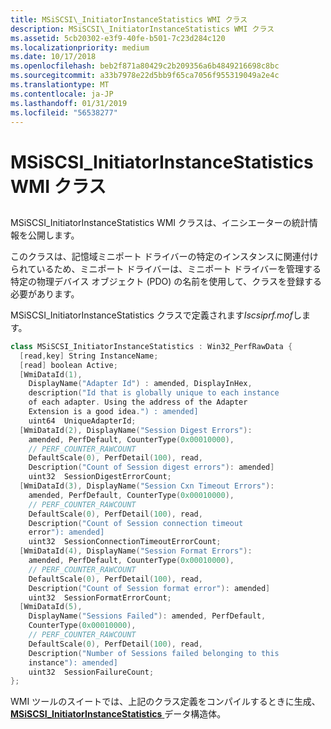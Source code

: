 ```yaml
---
title: MSiSCSI\_InitiatorInstanceStatistics WMI クラス
description: MSiSCSI\_InitiatorInstanceStatistics WMI クラス
ms.assetid: 5cb20302-e3f9-40fe-b501-7c23d284c120
ms.localizationpriority: medium
ms.date: 10/17/2018
ms.openlocfilehash: beb2f871a80429c2b209356a6b4849216698c8bc
ms.sourcegitcommit: a33b7978e22d5bb9f65ca7056f955319049a2e4c
ms.translationtype: MT
ms.contentlocale: ja-JP
ms.lasthandoff: 01/31/2019
ms.locfileid: "56538277"
---
```

# <a name="msiscsiinitiatorinstancestatistics-wmi-class"></a>MSiSCSI\_InitiatorInstanceStatistics WMI クラス


## <span id="ddk_msiscsi_initiatorinstancestatistics_wmi_class_kr"></span><span id="DDK_MSISCSI_INITIATORINSTANCESTATISTICS_WMI_CLASS_KR"></span>


MSiSCSI\_InitiatorInstanceStatistics WMI クラスは、イニシエーターの統計情報を公開します。

このクラスは、記憶域ミニポート ドライバーの特定のインスタンスに関連付けられているため、ミニポート ドライバーは、ミニポート ドライバーを管理する特定の物理デバイス オブジェクト (PDO) の名前を使用して、クラスを登録する必要があります。

MSiSCSI\_InitiatorInstanceStatistics クラスで定義されます*Iscsiprf.mof*します。

```cpp
class MSiSCSI_InitiatorInstanceStatistics : Win32_PerfRawData {
  [read,key] String InstanceName;
  [read] boolean Active;
  [WmiDataId(1),
    DisplayName("Adapter Id") : amended, DisplayInHex,
    description("Id that is globally unique to each instance 
    of each adapter. Using the address of the Adapter 
    Extension is a good idea.") : amended]
    uint64  UniqueAdapterId;
  [WmiDataId(2), DisplayName("Session Digest Errors"): 
    amended, PerfDefault, CounterType(0x00010000),
    // PERF_COUNTER_RAWCOUNT
    DefaultScale(0), PerfDetail(100), read,
    Description("Count of Session digest errors"): amended]
    uint32  SessionDigestErrorCount;
  [WmiDataId(3), DisplayName("Session Cxn Timeout Errors"): 
    amended, PerfDefault, CounterType(0x00010000),
    // PERF_COUNTER_RAWCOUNT
    DefaultScale(0), PerfDetail(100), read,
    Description("Count of Session connection timeout
    error"): amended] 
    uint32  SessionConnectionTimeoutErrorCount;
  [WmiDataId(4), DisplayName("Session Format Errors"): 
    amended, PerfDefault, CounterType(0x00010000),
    // PERF_COUNTER_RAWCOUNT
    DefaultScale(0), PerfDetail(100), read,
    Description("Count of Session format error"): amended]
    uint32  SessionFormatErrorCount;
  [WmiDataId(5),
    DisplayName("Sessions Failed"): amended, PerfDefault,
    CounterType(0x00010000),
    // PERF_COUNTER_RAWCOUNT
    DefaultScale(0), PerfDetail(100), read,
    Description("Number of Sessions failed belonging to this 
    instance"): amended] 
    uint32  SessionFailureCount;
};
```

WMI ツールのスイートでは、上記のクラス定義をコンパイルするときに生成、 [ **MSiSCSI\_InitiatorInstanceStatistics** ](https://msdn.microsoft.com/library/windows/hardware/ff563035)データ構造体。

 

 





